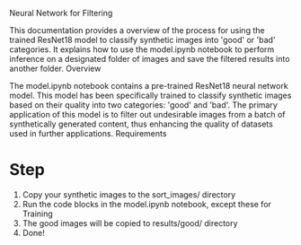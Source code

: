 Neural Network for Filtering

This documentation provides a overview of the process for using the trained ResNet18 model to classify synthetic images into 'good' or 'bad' categories. 
It explains how to use the model.ipynb notebook to perform inference on a designated folder of images and save the filtered results into another folder.
Overview

The model.ipynb notebook contains a pre-trained ResNet18 neural network model. This model has been specifically trained to classify synthetic images based on their quality into two categories: 'good' and 'bad'. 
The primary application of this model is to filter out undesirable images from a batch of synthetically generated content, thus enhancing the quality of datasets used in further applications.
Requirements

# Step
1. Copy your synthetic images to the sort_images/ directory
2. Run the code blocks in the model.ipynb notebook, except these for Training
3. The good images will be copied to results/good/ directory
4. Done!
 
